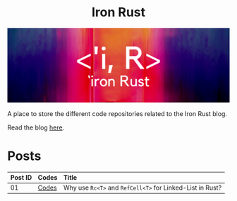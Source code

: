 <center><h1>Iron Rust</h1></center>

![](images/iron_rust_banner.png)

A place to store the different code repositories related to the Iron Rust blog.

Read the blog [here](https://ironrust.substack.com/).

# Posts

|Post ID|Codes|Title|
|:--|:--|:--|
|01|[Codes](./post/why_use_rc_refcell_for_linkedlist)|Why use `Rc<T>` and `RefCell<T>` for Linked-List in Rust?|

